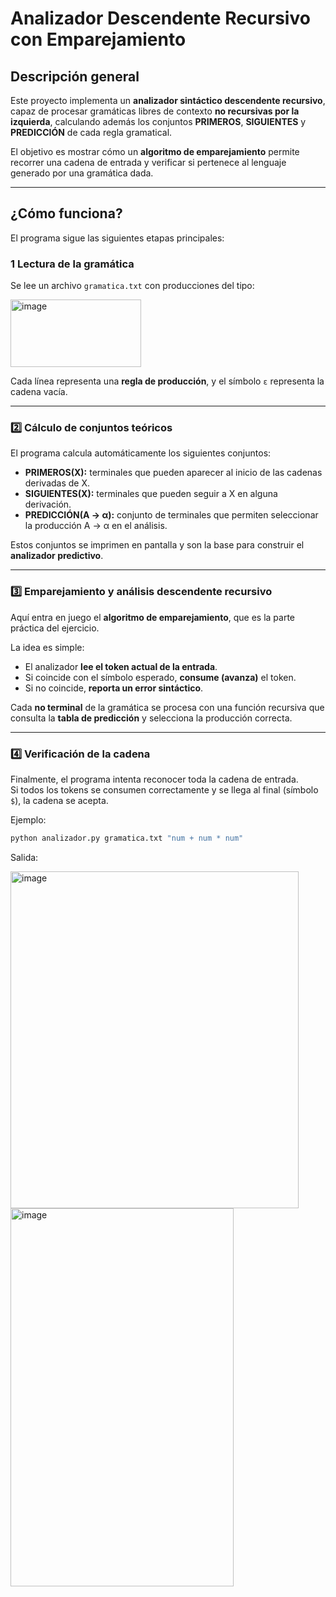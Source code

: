 #  Analizador Descendente Recursivo con Emparejamiento

##  Descripción general

Este proyecto implementa un **analizador sintáctico descendente recursivo**, capaz de procesar gramáticas libres de contexto **no recursivas por la izquierda**, calculando además los conjuntos **PRIMEROS**, **SIGUIENTES** y **PREDICCIÓN** de cada regla gramatical.

El objetivo es mostrar cómo un **algoritmo de emparejamiento** permite recorrer una cadena de entrada y verificar si pertenece al lenguaje generado por una gramática dada.

---

##  ¿Cómo funciona?

El programa sigue las siguientes etapas principales:

### 1️ Lectura de la gramática

Se lee un archivo `gramatica.txt` con producciones del tipo:


<img width="209" height="108" alt="image" src="https://github.com/user-attachments/assets/38e0d1c0-4759-43fb-8ec4-cf96e47d3b4e" />


Cada línea representa una **regla de producción**, y el símbolo `ε` representa la cadena vacía.

---

### 2️⃣ Cálculo de conjuntos teóricos

El programa calcula automáticamente los siguientes conjuntos:

- **PRIMEROS(X):** terminales que pueden aparecer al inicio de las cadenas derivadas de X.  
- **SIGUIENTES(X):** terminales que pueden seguir a X en alguna derivación.  
- **PREDICCIÓN(A → α):** conjunto de terminales que permiten seleccionar la producción A → α en el análisis.

Estos conjuntos se imprimen en pantalla y son la base para construir el **analizador predictivo**.

---

### 3️⃣ Emparejamiento y análisis descendente recursivo

Aquí entra en juego el **algoritmo de emparejamiento**, que es la parte práctica del ejercicio.

La idea es simple:
- El analizador **lee el token actual de la entrada**.
- Si coincide con el símbolo esperado, **consume (avanza)** el token.
- Si no coincide, **reporta un error sintáctico**.

Cada **no terminal** de la gramática se procesa con una función recursiva que consulta la **tabla de predicción** y selecciona la producción correcta.

---

### 4️⃣ Verificación de la cadena

Finalmente, el programa intenta reconocer toda la cadena de entrada.  
Si todos los tokens se consumen correctamente y se llega al final (símbolo `$`), la cadena se acepta.

Ejemplo:

```bash
python analizador.py gramatica.txt "num + num * num"
```
Salida:

<img width="461" height="539" alt="image" src="https://github.com/user-attachments/assets/54027230-816a-4870-9490-d4153596ce3c" />

<img width="357" height="605" alt="image" src="https://github.com/user-attachments/assets/98e2bcc9-867a-4972-8e7e-a0b014fea87c" />




